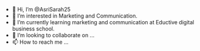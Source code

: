 - 👋 Hi, I’m @AsriSarah25
- 👀 I’m interested in Marketing and Communication.
- 🌱 I’m currently learning marketing and communication at Eductive digital business school. 
- 💞️ I’m looking to collaborate on ...
- 📫 How to reach me ...

<!---
AsriSarah25/AsriSarah25 is a ✨ special ✨ repository because its `README.md` (this file) appears on your GitHub profile.
You can click the Preview link to take a look at your changes.
--->
